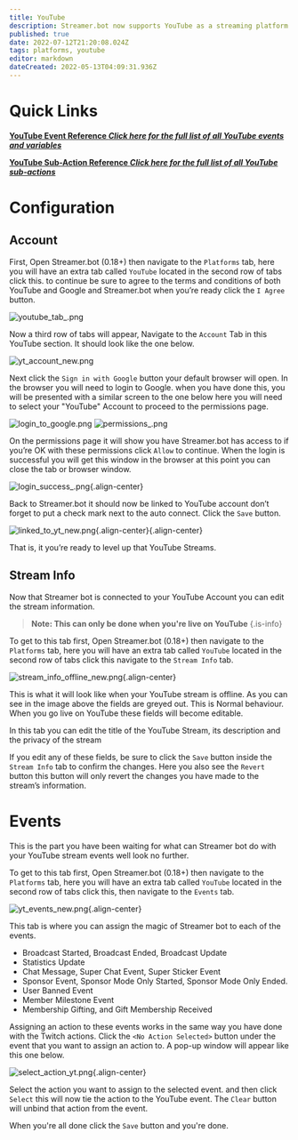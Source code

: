 ```yaml
---
title: YouTube
description: Streamer.bot now supports YouTube as a streaming platform!
published: true
date: 2022-07-12T21:20:08.024Z
tags: platforms, youtube
editor: markdown
dateCreated: 2022-05-13T04:09:31.936Z
---
```


# Quick Links
<section class="btn-grid my-5">

  [<i class="mdi mdi-file-document-multiple primary--text"></i> **YouTube Event Reference *Click here for the full list of all YouTube events and variables***](/en/Platforms/YouTube/Events)
  
  [<i class="mdi mdi-file-document-multiple primary--text"></i> **YouTube Sub-Action Reference *Click here for the full list of all YouTube sub-actions***](/en/Sub-Actions/YouTube)
  
</section>

# Configuration

## Account
First, Open Streamer.bot (0.18+) then navigate to the `Platforms` tab, here you will have an extra tab called `YouTube` located in the second row of tabs click this. to continue be sure to agree to the terms and conditions of both YouTube and Google and Streamer.bot when you’re ready click the `I Agree` button.

![youtube_tab_.png](/youtube/youtube_tab_.png)



Now a third row of tabs will appear, Navigate to the `Account` Tab in this YouTube section. It should look like the one below. 

![yt_account_new.png](/youtube/yt_account_new.png)

Next click the `Sign in with Google` button your default browser will open. In the browser you will need to login to Google. when you have done this, you will be presented with a similar screen to the one below here you will need to select your "YouTube" Account to proceed to the permissions page.

![login_to_google.png](/youtube/login_to_google.png) ![permissions_.png](/youtube/permissions_.png)

On the permissions page it will show you have Streamer.bot has access to if you’re OK with these permissions click `Allow` to continue. When the login is successful you will get this window in the browser at this point you can close the tab or browser window. 

![login_success_.png](/youtube/login_success_.png){.align-center}

Back to Streamer.bot it should now be linked to YouTube account don’t forget to put a check mark next to the auto connect. Click the `Save` button. 

![linked_to_yt_new.png](/youtube/linked_to_yt_new.png){.align-center}{.align-center}

That is, it you’re ready to level up that YouTube Streams.


## Stream Info

Now that Streamer bot is connected to your YouTube Account you can edit the stream information.

> **Note: This can only be done when you're live on YouTube**
{.is-info}

To get to this tab first, Open Streamer.bot (0.18+) then navigate to the `Platforms` tab, here you will have an extra tab called `YouTube` located in the second row of tabs click this navigate to the `Stream Info` tab. 

![stream_info_offline_new.png](/youtube/stream_info_offline_new.png){.align-center}

This is what it will look like when your YouTube stream is offline. As you can see in the image above the fields are greyed out. This is Normal behaviour. When you go live on YouTube these fields will become editable. 

In this tab you can edit the title of the YouTube Stream, its description and the privacy of the stream 

If you edit any of these fields, be sure to click the `Save` button inside the `Stream Info` tab to confirm the changes. Here you also see the `Revert` button this button will only revert the changes you have made to the stream’s information.
 

# Events

This is the part you have been waiting for what can Streamer bot do with your YouTube stream events well look no further. 

To get to this tab first, Open Streamer.bot (0.18+) then navigate to the `Platforms` tab, here you will have an extra tab called `YouTube` located in the second row of tabs click this, then navigate to the `Events` tab. 

![yt_events_new.png](/youtube/yt_events_new.png){.align-center}


This tab is where you can assign the magic of Streamer bot to each of the events. 

- Broadcast Started, Broadcast Ended, Broadcast Update
- Statistics Update
- Chat Message, Super Chat Event, Super Sticker Event
- Sponsor Event, Sponsor Mode Only Started, Sponsor Mode Only Ended.
- User Banned Event
- Member Milestone Event
- Membership Gifting, and Gift Membership Received


Assigning an action to these events works in the same way you have done with the Twitch actions. 
Click the ` <No Action Selected> ` button under the event that you want to assign an action to. A pop-up window will appear like this one below.

![select_action_yt.png](/youtube/select_action_yt.png){.align-center}

Select the action you want to assign to the selected event. and then click `Select` this will now tie the action to the YouTube event. The `Clear` button will unbind that action from the event. 


When you're all done click the `Save` button and you're done. 